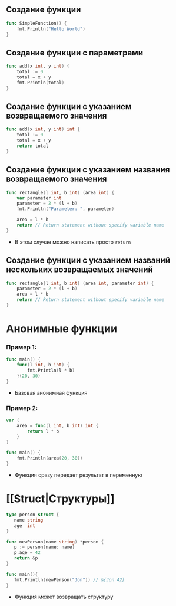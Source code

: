 ## Создание функции

```go
func SimpleFunction() {
	fmt.Println("Hello World")
}
```

## Создание функции с параметрами

```go
func add(x int, y int) {
	total := 0
	total = x + y
	fmt.Println(total)
}
```

## Создание функции с указанием возвращаемого значения

```go
func add(x int, y int) int {
	total := 0
	total = x + y
	return total
}
```

## Создание функции с указанием названия возвращаемого значения

```go
func rectangle(l int, b int) (area int) {
	var parameter int
	parameter = 2 * (l + b)
	fmt.Println("Parameter: ", parameter)

	area = l * b
	return // Return statement without specify variable name
}
```
- В этом случае можно написать просто `return`

## Создание функции с указанием названий нескольких возвращаемых значений

```go
func rectangle(l int, b int) (area int, parameter int) {
	parameter = 2 * (l + b)
	area = l * b
	return // Return statement without specify variable name
}
```

# Анонимные функции

### Пример 1:
```go
func main() {
	func(l int, b int) {
		fmt.Println(l * b)
	}(20, 30)
}
```
- Базовая анонимная функция

### Пример 2:
```go
var (
	area = func(l int, b int) int {
		return l * b
	}
)

func main() {
	fmt.Println(area(20, 30))
}
```
- Функция сразу передает результат в переменную


# [[Struct|Структуры]]

 ```go
type person struct {
    name string
    age  int
}

func newPerson(name string) *person {
	p := person{name: name}
	p.age = 42
	return &p
}

func main(){
    fmt.Println(newPerson("Jon")) // &{Jon 42}
}
```
- Функция может возвращать структуру
